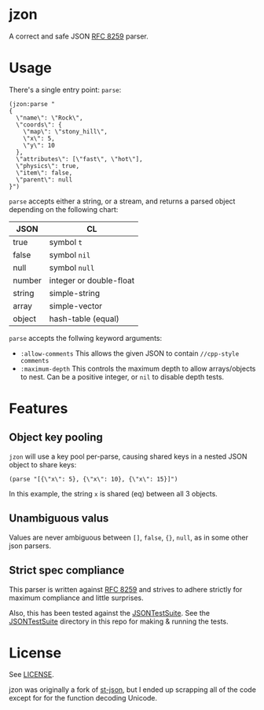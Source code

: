 # jzon

A correct and safe JSON [RFC 8259](https://tools.ietf.org/html/rfc8259) parser.

# Usage

There's a single entry point: `parse`:

``` common-lisp
(jzon:parse "
{
  \"name\": \"Rock\",
  \"coords\": {
    \"map\": \"stony_hill\",
    \"x\": 5,
    \"y\": 10
  },
  \"attributes\": [\"fast\", \"hot\"],
  \"physics\": true,
  \"item\": false,
  \"parent\": null
}")
```

`parse` accepts either a string, or a stream, and returns a parsed object depending on the following chart:


| JSON   | CL                      |
|--------|-------------------------|
| true   | symbol `t`              |
| false  | symbol `nil`            |
| null   | symbol `null`           |
| number | integer or double-float |
| string | simple-string           |
| array  | simple-vector           |
| object | hash-table (equal)      |

`parse` accepts the follwing keyword arguments:
* `:allow-comments` This allows the given JSON to contain `//cpp-style comments`
* `:maximum-depth` This controls the maximum depth to allow arrays/objects to nest. Can be a positive integer, or `nil` to disable depth tests.

# Features

## Object key pooling

`jzon` will use a key pool per-parse, causing shared keys in a nested JSON object to share keys:

``` common-lisp
(parse "[{\"x\": 5}, {\"x\": 10}, {\"x\": 15}]")
```
In this example, the string `x` is shared (eq) between all 3 objects.

## Unambiguous valus

Values are never ambiguous between `[]`, `false`, `{}`, `null`, as in some other json parsers.

## Strict spec compliance
This parser is written against [RFC 8259](https://tools.ietf.org/html/rfc8259) and strives to adhere strictly for maximum compliance and little surprises.

Also, this has been tested against the [JSONTestSuite](https://github.com/nst/JSONTestSuite). See the [JSONTestSuite](JSONTestSuite/) directory in this repo for making & running the tests.

# License
See [LICENSE](LICENSE).

jzon was originally a fork of [st-json](https://marijnhaverbeke.nl/st-json/), but I ended up scrapping all of the code except for for the function decoding Unicode.
